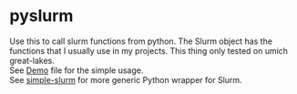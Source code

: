 # pyslurm

Use this to call slurm functions from python. The Slurm object has the functions that I usually use in my projects. This thing only tested on umich great-lakes. <br>
See [Demo](Demo.ipynb) file for the simple usage. <br>
See [simple-slurm](https://pypi.org/project/simple-slurm/) for more generic Python wrapper for Slurm.  

